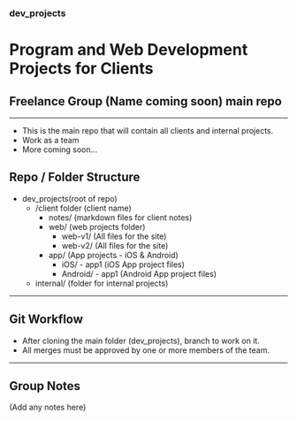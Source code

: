 ### dev_projects
# Program and Web Development Projects for Clients
## Freelance Group (Name coming soon) main repo
---
+ This is the main repo that will contain all clients and internal projects.
+ Work as a team
+ More coming soon...
## Repo / Folder Structure
+ dev_projects(root of repo)
	+ /client folder (client name)
		+ notes/ (markdown files for client notes)
		+ web/ (web projects folder)
			+ web-v1/ (All files for the site)
			+ web-v2/ (All files for the site)
		+ app/ (App projects - iOS & Android)
			+ iOS/ - app1 (iOS App project files)
			+ Android/ - app1 (Android App project files)
	+ internal/ (folder for internal projects)
---
## Git Workflow
- After cloning the main folder (dev_projects), branch to work on it.
- All merges must be approved by one or more members of the team.
---
## Group Notes
(Add any notes here)
